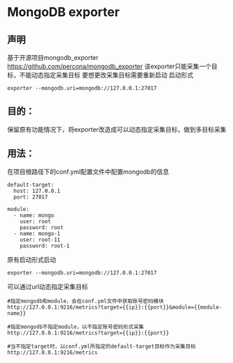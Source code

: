 # MongoDB exporter

## 声明
基于开源项目mongodb_exporter
https://github.com/percona/mongodb_exporter
该exporter只能采集一个目标，不能动态指定采集目标
要想更改采集目标需要重新启动
启动形式
```
exporter --mongodb.uri=mongodb://127.0.0.1:27017
```


## 目的：
保留原有功能情况下，将exporter改造成可以动态指定采集目标，做到多目标采集

## 用法：
在项目根路径下的conf.yml配置文件中配置mongodb的信息
```
default-target:
  host: 127.0.0.1
  port: 27017

module:
  - name: mongo
    user: root
    password: root
  - name: mongo-1
    user: root-11
    password: root-1
```
原有启动形式启动
```
exporter --mongodb.uri=mongodb://127.0.0.1:27017
```
可以通过url动态指定采集目标
```
#指定mongodb和module，会在conf.yml文件中获取账号密码模块
http://127.0.0.1:9216/metrics?target={{ip}}:{{port}}&module={{module-name}}

#指定mongodb不指定module，以不指定账号密码形式采集
http://127.0.0.1:9216/metrics?target={{ip}}:{{port}}

#当不指定target时，以conf.yml所指定的default-target目标作为采集目标
http://127.0.0.1:9216/metrics
```

